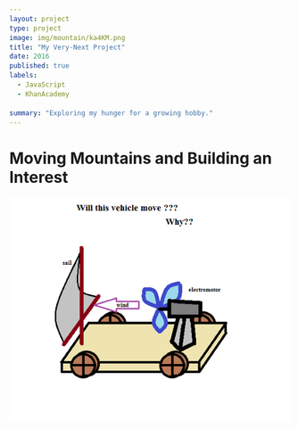 ```yaml
---
layout: project
type: project
image: img/mountain/ka4KM.png
title: "My Very-Next Project"
date: 2016
published: true
labels:
  - JavaScript
  - KhanAcademy

summary: "Exploring my hunger for a growing hobby."
---
```


<head>
  <h1>Moving Mountains and Building an Interest</h1>
</head>

<body>

  <img class="img-fluid" src="../img/mountain/ka4KM.png">
  
</body>
